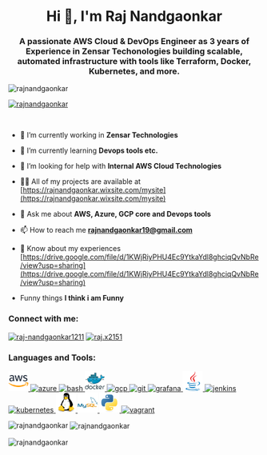 <h1 align="center">Hi 👋, I'm Raj Nandgaonkar</h1>
<h3 align="center">A passionate AWS Cloud & DevOps Engineer as 3 years of Experience in Zensar Techonologies building scalable, automated infrastructure with tools like Terraform, Docker, Kubernetes, and more.</h3>

<p align="left"> <img src="https://komarev.com/ghpvc/?username=rajnandgaonkar&label=Profile%20views&color=0e75b6&style=flat" alt="rajnandgaonkar" /> </p>

<p align="left"> <a href="https://github.com/ryo-ma/github-profile-trophy"><img src="https://github-profile-trophy.vercel.app/?username=rajnandgaonkar" alt="rajnandgaonkar" /></a> </p>

<p align="left"> <a href="https://twitter.com/" target="blank"><img src="https://img.shields.io/twitter/follow/?logo=twitter&style=for-the-badge" alt="" /></a> </p>

- 🔭 I’m currently working in **Zensar Technologies**

- 🌱 I’m currently learning **Devops tools etc.**

- 🤝 I’m looking for help with **Internal AWS Cloud Technologies**

- 👨‍💻 All of my projects are available at [https://rajnandgaonkar.wixsite.com/mysite](https://rajnandgaonkar.wixsite.com/mysite)

- 💬 Ask me about **AWS, Azure, GCP core and Devops tools**

- 📫 How to reach me **rajnandgaonkar19@gmail.com**

- 📄 Know about my experiences [https://drive.google.com/file/d/1KWjRiyPHU4Ec9YtkaYdl8ghciqQvNbRe/view?usp=sharing](https://drive.google.com/file/d/1KWjRiyPHU4Ec9YtkaYdl8ghciqQvNbRe/view?usp=sharing)

- Funny things **I think i am Funny**

<h3 align="left">Connect with me:</h3>
<p align="left">
<a href="https://linkedin.com/in/raj-nandgaonkar1211" target="blank"><img align="center" src="https://raw.githubusercontent.com/rahuldkjain/github-profile-readme-generator/master/src/images/icons/Social/linked-in-alt.svg" alt="raj-nandgaonkar1211" height="30" width="40" /></a>
<a href="https://instagram.com/raj.x2151" target="blank"><img align="center" src="https://raw.githubusercontent.com/rahuldkjain/github-profile-readme-generator/master/src/images/icons/Social/instagram.svg" alt="raj.x2151" height="30" width="40" /></a>
</p>

<h3 align="left">Languages and Tools:</h3>
<p align="left"> <a href="https://aws.amazon.com" target="_blank" rel="noreferrer"> <img src="https://raw.githubusercontent.com/devicons/devicon/master/icons/amazonwebservices/amazonwebservices-original-wordmark.svg" alt="aws" width="40" height="40"/> </a> <a href="https://azure.microsoft.com/en-in/" target="_blank" rel="noreferrer"> <img src="https://www.vectorlogo.zone/logos/microsoft_azure/microsoft_azure-icon.svg" alt="azure" width="40" height="40"/> </a> <a href="https://www.gnu.org/software/bash/" target="_blank" rel="noreferrer"> <img src="https://www.vectorlogo.zone/logos/gnu_bash/gnu_bash-icon.svg" alt="bash" width="40" height="40"/> </a> <a href="https://www.docker.com/" target="_blank" rel="noreferrer"> <img src="https://raw.githubusercontent.com/devicons/devicon/master/icons/docker/docker-original-wordmark.svg" alt="docker" width="40" height="40"/> </a> <a href="https://cloud.google.com" target="_blank" rel="noreferrer"> <img src="https://www.vectorlogo.zone/logos/google_cloud/google_cloud-icon.svg" alt="gcp" width="40" height="40"/> </a> <a href="https://git-scm.com/" target="_blank" rel="noreferrer"> <img src="https://www.vectorlogo.zone/logos/git-scm/git-scm-icon.svg" alt="git" width="40" height="40"/> </a> <a href="https://grafana.com" target="_blank" rel="noreferrer"> <img src="https://www.vectorlogo.zone/logos/grafana/grafana-icon.svg" alt="grafana" width="40" height="40"/> </a> <a href="https://www.java.com" target="_blank" rel="noreferrer"> <img src="https://raw.githubusercontent.com/devicons/devicon/master/icons/java/java-original.svg" alt="java" width="40" height="40"/> </a> <a href="https://www.jenkins.io" target="_blank" rel="noreferrer"> <img src="https://www.vectorlogo.zone/logos/jenkins/jenkins-icon.svg" alt="jenkins" width="40" height="40"/> </a> <a href="https://kubernetes.io" target="_blank" rel="noreferrer"> <img src="https://www.vectorlogo.zone/logos/kubernetes/kubernetes-icon.svg" alt="kubernetes" width="40" height="40"/> </a> <a href="https://www.linux.org/" target="_blank" rel="noreferrer"> <img src="https://raw.githubusercontent.com/devicons/devicon/master/icons/linux/linux-original.svg" alt="linux" width="40" height="40"/> </a> <a href="https://www.mysql.com/" target="_blank" rel="noreferrer"> <img src="https://raw.githubusercontent.com/devicons/devicon/master/icons/mysql/mysql-original-wordmark.svg" alt="mysql" width="40" height="40"/> </a> <a href="https://www.python.org" target="_blank" rel="noreferrer"> <img src="https://raw.githubusercontent.com/devicons/devicon/master/icons/python/python-original.svg" alt="python" width="40" height="40"/> </a> <a href="https://www.vagrantup.com/" target="_blank" rel="noreferrer"> <img src="https://www.vectorlogo.zone/logos/vagrantup/vagrantup-icon.svg" alt="vagrant" width="40" height="40"/> </a> </p>

<p><img align="left" src="https://github-readme-stats.vercel.app/api/top-langs?username=rajnandgaonkar&show_icons=true&locale=en&layout=compact" alt="rajnandgaonkar" /></p>

<p>&nbsp;<img align="center" src="https://github-readme-stats.vercel.app/api?username=rajnandgaonkar&show_icons=true&locale=en" alt="rajnandgaonkar" /></p>

<p><img align="center" src="https://github-readme-streak-stats.herokuapp.com/?user=rajnandgaonkar&" alt="rajnandgaonkar" /></p>

